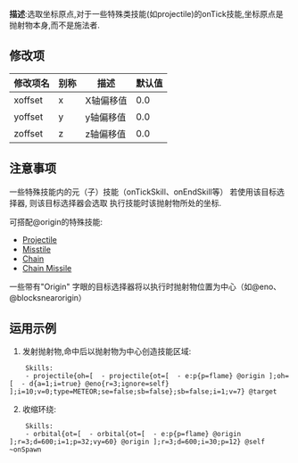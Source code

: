 **描述**:选取坐标原点,对于一些特殊类技能(如projectile)的onTick技能,坐标原点是抛射物本身,而不是施法者.

修改项
-----

| 修改项名 | 别称 | 描述 | 默认值 |
| -------- | ---- | ---- | ------ |
| xoffset | x | X轴偏移值 | 0.0 |
| yoffset | y | y轴偏移值 | 0.0 |
| zoffset | z | z轴偏移值 | 0.0 |

注意事项
--------

一些特殊技能内的元（子）技能（onTickSkill、onEndSkill等）
若使用该目标选择器, 则该目标选择器会选取  执行技能时该抛射物所处的坐标.  

可搭配@origin的特殊技能:  
- [Projectile](/技能/列表/Projectile)
- [Misstile](/技能/列表/Missile)
- [Chain](/技能/列表/Chain)
- [Chain Missile](/技能/列表/ChainMissile)

一些带有"Origin" 字眼的目标选择器将以执行时抛射物位置为中心（如@eno、@blocksnearorigin）

运用示例
-------

1. 发射抛射物,命中后以抛射物为中心创造技能区域:
```
    Skills:
    - projectile{oh=[  - projectile{ot=[  - e:p{p=flame} @origin ];oh=[  - d{a=1;i=true} @eno{r=3;ignore=self} ];i=10;v=0;type=METEOR;se=false;sb=false};sb=false;i=1;v=7} @target
```

2. 收缩环绕:
```
    Skills:
    - orbital{ot=[  - orbital{ot=[  - e:p{p=flame} @origin ];r=3;d=600;i=1;p=32;vy=60} @origin ];r=3;d=600;i=30;p=12} @self ~onSpawn
```